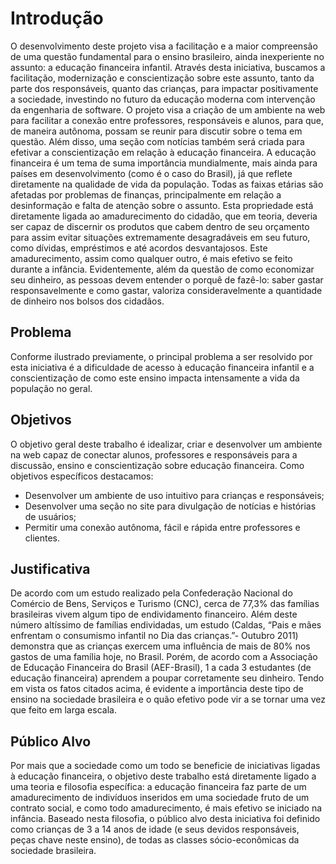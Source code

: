 # Introdução

O desenvolvimento deste projeto visa a facilitação e a maior compreensão de uma questão fundamental para o ensino brasileiro, ainda inexperiente no assunto: a educação financeira infantil. Através desta iniciativa, buscamos a facilitação, modernização e conscientização sobre este assunto, tanto da parte dos responsáveis, quanto das crianças, para impactar positivamente a sociedade, investindo no futuro da educação moderna com intervenção da engenharia de software.
O projeto visa a criação de um ambiente na web para facilitar a conexão entre professores, responsáveis e alunos,  para que, de maneira autônoma, possam se reunir para discutir sobre o tema em questão. Além disso, uma seção com notícias também será criada para efetivar a conscientização em relação à educação financeira.
A educação financeira é um tema de suma importância mundialmente, mais ainda para países em desenvolvimento (como é o caso do Brasil), já que reflete diretamente na qualidade de vida da população. Todas as faixas etárias são afetadas por problemas de finanças, principalmente em relação a desinformação e falta de atenção sobre o assunto. Esta propriedade está diretamente ligada ao amadurecimento do cidadão, que em teoria, deveria ser capaz de discernir os produtos que cabem dentro de seu orçamento para assim evitar situações extremamente desagradáveis em seu futuro, como dívidas, empréstimos e até acordos desvantajosos. Este amadurecimento, assim como qualquer outro, é mais efetivo se feito durante a infância. 
Evidentemente, além da questão de como economizar seu dinheiro, as pessoas devem entender o porquê de fazê-lo: saber gastar responsavelmente e como gastar, valoriza consideravelmente a quantidade de dinheiro nos bolsos dos cidadãos.

## Problema

Conforme ilustrado previamente, o principal problema a ser resolvido por esta iniciativa é a dificuldade de acesso à educação financeira infantil e a conscientização de como este ensino impacta intensamente a vida da população no geral.

## Objetivos

O objetivo geral deste trabalho é idealizar, criar e desenvolver um ambiente na web capaz de conectar alunos, professores e responsáveis para a discussão, ensino e conscientização sobre educação financeira.
Como objetivos específicos destacamos:

* Desenvolver um ambiente de uso intuitivo para crianças e responsáveis;
* Desenvolver uma seção no site para divulgação de notícias e histórias de usuários;
* Permitir uma conexão autônoma, fácil e rápida entre professores e clientes.

## Justificativa

De acordo com um estudo realizado pela Confederação Nacional do Comércio de Bens, Serviços e Turismo (CNC), cerca de 77,3% das famílias brasileiras vivem algum tipo de endividamento financeiro. Além deste número altíssimo de famílias endividadas, um estudo (Caldas, “Pais e mães enfrentam o consumismo infantil no Dia das crianças.”- Outubro 2011) demonstra que as crianças exercem uma influência de mais de 80% nos gastos de uma família hoje, no Brasil. Porém, de acordo com a Associação de Educação Financeira do Brasil (AEF-Brasil), 1 a cada 3 estudantes (de educação financeira) aprendem a poupar corretamente seu dinheiro.
Tendo em vista os fatos citados acima, é evidente a importância deste tipo de ensino na sociedade brasileira e o quão efetivo pode vir a se tornar uma vez que feito em larga escala.

## Público Alvo

Por mais que a sociedade como um todo se beneficie de iniciativas ligadas à educação financeira, o objetivo deste trabalho está diretamente ligado a uma teoria e filosofia específica: a educação financeira faz parte de um amadurecimento de indivíduos inseridos em uma sociedade fruto de um contrato social, e como todo amadurecimento, é mais efetivo se iniciado na infância.
Baseado nesta filosofia, o público alvo desta iniciativa foi definido como crianças de 3 a 14 anos de idade (e seus devidos responsáveis, peças chave neste ensino), de todas as classes sócio-econômicas da sociedade brasileira. 
